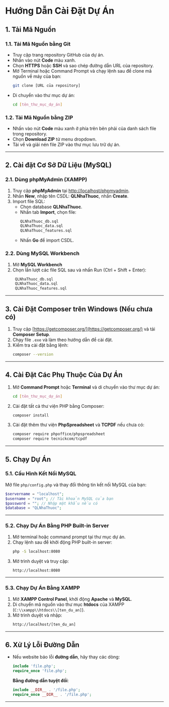 # Hướng Dẫn Cài Đặt Dự Án

## 1. Tải Mã Nguồn

### 1.1. Tải Mã Nguồn bằng Git
- Truy cập trang repository GitHub của dự án.
- Nhấn vào nút **Code** màu xanh.
- Chọn **HTTPS** hoặc **SSH** và sao chép đường dẫn URL của repository.
- Mở Terminal hoặc Command Prompt và chạy lệnh sau để clone mã nguồn về máy của bạn:
    ```bash
    git clone [URL của repository]
    ```
- Di chuyển vào thư mục dự án:
    ```bash
    cd [tên_thư_mục_dự_án]
    ```

### 1.2. Tải Mã Nguồn bằng ZIP
- Nhấn vào nút **Code** màu xanh ở phía trên bên phải của danh sách file trong repository.
- Chọn **Download ZIP** từ menu dropdown.
- Tải về và giải nén file ZIP vào thư mục lưu trữ dự án.

---

## 2. Cài đặt Cơ Sở Dữ Liệu (MySQL)

### 2.1. Dùng phpMyAdmin (XAMPP)
1. Truy cập **phpMyAdmin** tại [http://localhost/phpmyadmin](http://localhost/phpmyadmin).
2. Nhấn **New**, nhập tên CSDL: **QLNhaThuoc**, nhấn **Create**.
3. Import file SQL:
   - Chọn database **QLNhaThuoc**.
   - Nhấn tab **Import**, chọn file:
     ```bash
     QLNhaThuoc_db.sql
     QLNhaThuoc_data.sql
     QLNhaThuoc_features.sql
     ```
   - Nhấn **Go** để import CSDL.

### 2.2. Dùng MySQL Workbench 
1. Mở **MySQL Workbench** 
2. Chọn lần lượt các file SQL sau và nhấn Run (Ctrl + Shift + Enter):
    ```bash
     QLNhaThuoc_db.sql
     QLNhaThuoc_data.sql
     QLNhaThuoc_features.sql
     ```
---

## 3. Cài Đặt Composer trên Windows (Nếu chưa có)
1. Truy cập [https://getcomposer.org/](https://getcomposer.org/) và tải **Composer Setup**.
2. Chạy file `.exe` và làm theo hướng dẫn để cài đặt.
3. Kiểm tra cài đặt bằng lệnh:
    ```bash
    composer --version
    ```

---

## 4. Cài Đặt Các Phụ Thuộc Của Dự Án
1. Mở **Command Prompt** hoặc **Terminal** và di chuyển vào thư mục dự án:
    ```bash
    cd [tên_thư_mục_dự_án]
    ```
2. Cài đặt tất cả thư viện PHP bằng Composer:
    ```bash
    composer install
    ```
3. Cài đặt thêm thư viện **PhpSpreadsheet** và **TCPDF** nếu chưa có:
    ```bash
    composer require phpoffice/phpspreadsheet
    composer require tecnickcom/tcpdf
    ```

---

## 5. Chạy Dự Án

### 5.1. Cấu Hình Kết Nối MySQL
Mở file `php/config.php` và thay đổi thông tin kết nối MySQL của bạn:

```php
$servername = "localhost";  
$username = "root"; // Tài khoản MySQL của bạn 
$password = ""; // Nhập mật khẩu nếu có
$database = "QLNhaThuoc";
```

---

### 5.2. Chạy Dự Án Bằng PHP Built-in Server
1. Mở terminal hoặc command prompt tại thư mục dự án.
2. Chạy lệnh sau để khởi động PHP built-in server:
   ```bash
   php -S localhost:8080
   ```
3. Mở trình duyệt và truy cập:
   ```bash
   http://localhost:8080
   ```

---

### 5.3. Chạy Dự Án Bằng XAMPP
1. Mở **XAMPP Control Panel**, khởi động **Apache** và **MySQL**.
2. Di chuyển mã nguồn vào thư mục **htdocs** của XAMPP (`C:\\xampp\\htdocs\\[ten_du_an]`).
3. Mở trình duyệt và nhập:
    ```bash
    http://localhost/[ten_du_an]
    ```

---

## 6. Xử Lý Lỗi Đường Dẫn
- Nếu website báo lỗi **đường dẫn**, hãy thay các dòng:
    ```php
    include 'file.php';
    require_once 'file.php';
    ```
  **Bằng đường dẫn tuyệt đối**:
    ```php
    include __DIR__ . '/file.php';
    require_once __DIR__ . '/file.php';
    ```

---